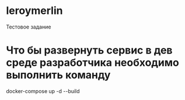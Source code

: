 # leroymerlin
Тестовое задание

# Что бы развернуть сервис в дев среде разработчика необходимо выполнить команду 
docker-compose up -d --build